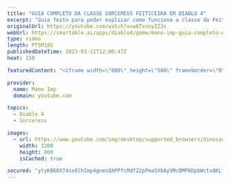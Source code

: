 ```yaml
---
title: "GUIA COMPLETO DA CLASSE SORCERESS FEITICEIRA EM DIABLO 4"
excerpt: "Guia feito para poder explicar como funciona a classe da Feiticeira em Diablo 4. 00:00 - Intro; 00:27 - Classe Feiticeira; 01:35 ..."
originalUrl: https://youtube.com/watch?v=w6TxnnyZZ3s
webUrl: https://smartable.ai/apps/diablo4/game/mano-imp-guia-completo-da-classe-sorceress-feiticeira-em-diablo-4/
type: video
length: PT5M18S
publishedDateTime: 2023-03-11T12:00:47Z
heat: 150

featuredContent: "<iframe width=\"800\" height=\"500\" frameborder=\"0\" src=\"https://www.youtube.com/embed/w6TxnnyZZ3s\" allow=\"accelerometer; autoplay; encrypted-media; gyroscope; picture-in-picture\" allowfullscreen></iframe>"

provider:
  name: Mano Imp
  domain: youtube.com

topics:
  - Diablo 4
  - Sorceress

images:
  - url: https://www.youtube.com/img/desktop/supported_browsers/dinosaur.png
    width: 1200
    height: 800
    isCached: true

secured: "ytyK068X74sx8lhImp4gnmiQXPPfcMdfZ2pPmaSXbAyVMcDMPkDpbWctxAKLf6+rXnu6qL7lDYvoetLGvgzIjck7MfpigROTtZf24fqKzWIkBFpci/tpTOFc7ffH4fFaCtjSByZhle2UITN9qVHi2SXGUFbdeeylZ8W9egC0qQ/2hgcXslmfrYcL7hxUjv/PQBnujMEea6M0fbINDSqHncftmErMMBO8eE3lLssmUfppjGJsF1E1TKKzg7WwyjnRVd7rfSh39VhSuiFuttX7dsqZXCndP6yYJIOmFf+mFf4OWQxiHsCCI7aCZEkoP+5OAv5He+ACX9T2UEi6Eo9JA+KjAcDU/dhFwh7kRVaUz+Z0OWmdVDNpiINtYsBZWEK7+socrcIeiapjFQK4jSARbxOE6CKKKJwC6i9h+sh0bF4=;6Ue5AWZsomsjyNIwiyteig=="
---
```


